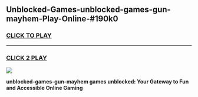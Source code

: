 
## Unblocked-Games-unblocked-games-gun-mayhem-Play-Online-#190k0
<h3>
<a href="https://premium.freeplayer.one?title=unblocked-games-gun-mayhem&ref=27F">CLICK TO PLAY</a></h3>
<hr>

<h3>
<a href="https://premium.freeplayer.one?title=unblocked-games-gun-mayhem&ref=27F">CLICK 2 PLAY</a>
  
</h3>

<a href="https://premium.freeplayer.one?title=unblocked-games-gun-mayhem&ref=27F"><img src="https://clearcache.store/games.png"></a>


**unblocked-games-gun-mayhem games unblocked: Your Gateway to Fun and Accessible Online Gaming**
